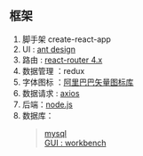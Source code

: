 ## 框架

1. 脚手架 create-react-app
2. UI : [ant design](https://ant.design/components/table-cn/)
3. 路由 : [react-router 4.x](https://reacttraining.com/react-router/web/example/basic)
4. 数据管理 ：redux
5. 字体图标 ：[阿里巴巴矢量图标库](https://www.iconfont.cn/)
6. 数据请求 : [axios](https://www.npmjs.com/package/axios)
7. 后端：[node.js](http://nodejs.cn/api/)
8. 数据库：
    >[mysql](http://www.runoob.com/mysql/mysql-tutorial.html)  
    >[GUI : workbench](https://dev.mysql.com/downloads/workbench/) 
    
